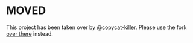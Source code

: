 MOVED
=====

This project has been taken over by [@copycat-killer](https://github.com/copycat-killer). Please use the fork [over there](https://github.com/copycat-killer/awesome-freedesktop) instead.
